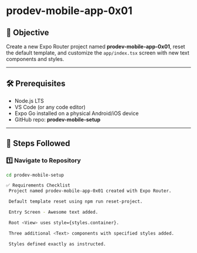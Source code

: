 # prodev-mobile-app-0x01

## 📱 Objective
Create a new Expo Router project named **prodev-mobile-app-0x01**, reset the default template, and customize the `app/index.tsx` screen with new text components and styles.

---

## 🛠️ Prerequisites
- Node.js LTS
- VS Code (or any code editor)
- Expo Go installed on a physical Android/iOS device
- GitHub repo: **prodev-mobile-setup**

---

## 🚀 Steps Followed

### 1️⃣ Navigate to Repository
```bash
cd prodev-mobile-setup

✅ Requirements Checklist
 Project named prodev-mobile-app-0x01 created with Expo Router.

 Default template reset using npm run reset-project.

 Entry Screen - Awesome text added.

 Root <View> uses style={styles.container}.

 Three additional <Text> components with specified styles added.

 Styles defined exactly as instructed.